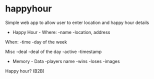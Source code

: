 # happyhour
Simple web app to allow user to enter location and happy hour details


- Happy Hour -
Where:
-name
-location, address

When: 
-time
-day of the week

Misc
-deal
-deal of the day
-active
-timestamp



- Memory -
Data
-players name
-wins
-loses
-images


Happy hour? (B2B)

